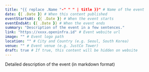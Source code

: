```yaml
---
title: "{{ replace .Name "-" " " | title }}" # Name of the event
date: {{ .Date }} # When this content published
eventStartsAt: {{ .Date }} # When the event starts
eventEndsAt: {{ .Date }} # When the event ends
summary: "Description of the event in a few sentences."
link: "https://xxxx.openinfra.id" # Event website url
image: "" # Event logo path
location: "" # City and Country (e.g. Seoul, South Korea)
venue: "" # Event venue (e.g. JustCo Tower)
draft: true # If true, this content will be hidden on website
---
```


Detailed description of the event (in markdown format)